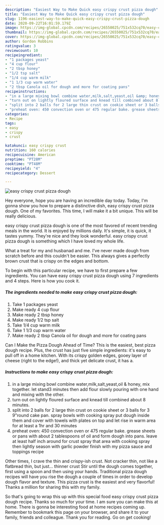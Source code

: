 ```yaml
---
description: "Easiest Way to Make Quick easy crispy crust pizza dough"
title: "Easiest Way to Make Quick easy crispy crust pizza dough"
slug: 1196-easiest-way-to-make-quick-easy-crispy-crust-pizza-dough
date: 2020-09-22T16:01:59.179Z
image: https://img-global.cpcdn.com/recipes/26550025/751x532cq70/easy-crispy-crust-pizza-dough-recipe-main-photo.jpg
thumbnail: https://img-global.cpcdn.com/recipes/26550025/751x532cq70/easy-crispy-crust-pizza-dough-recipe-main-photo.jpg
cover: https://img-global.cpcdn.com/recipes/26550025/751x532cq70/easy-crispy-crust-pizza-dough-recipe-main-photo.jpg
author: Gordon Robbins
ratingvalue: 3
reviewcount: 10
recipeingredient:
- "1 packages yeast"
- "4 cup flour"
- "2 tbsp honey"
- "1/2 tsp salt"
- "1/4 cup warm milk"
- "1 1/3 cup warm water"
- "2 tbsp Canola oil for dough and more for coating pans"
recipeinstructions:
- "in a large mixing bowl combine water,milk,salt,yeast,oil &amp; honey, mix together. let stand3 minutes then add flour slowly pouring with one hand and mixing with the other."
- "turn out on lightly floured surface and knead till combined about 8 minutes."
- "split into 2 balls for 2 large thin crust on cookie sheet or 3 balls for 3 9&#34;round cake pan. spray bowls with cooking spray put dough inside them and cover with towels with plates on top and let rise in warm area for at least a 1hr and 30 minutes"
- "preheat oven: 450 convection oven or 475 regular bake. grease sheets or pans with about 2 tablespoons of oil and form dough into pans. leave at least half inch around for crust spray that area with cooking spray then lightly season with garlic powder finish with my pizza sauce and toppings recipe"
categories:
- Recipe
tags:
- easy
- crispy
- crust

katakunci: easy crispy crust 
nutrition: 160 calories
recipecuisine: American
preptime: "PT28M"
cooktime: "PT48M"
recipeyield: "4"
recipecategory: Dessert

---
```



![easy crispy crust pizza dough](https://img-global.cpcdn.com/recipes/26550025/751x532cq70/easy-crispy-crust-pizza-dough-recipe-main-photo.jpg)

Hey everyone, hope you are having an incredible day today. Today, I'm gonna show you how to prepare a distinctive dish, easy crispy crust pizza dough. One of my favorites. This time, I will make it a bit unique. This will be really delicious.

easy crispy crust pizza dough is one of the most favored of recent trending meals in the world. It is enjoyed by millions daily. It's simple, it is quick, it tastes yummy. They're nice and they look wonderful. easy crispy crust pizza dough is something which I have loved my whole life.

What a treat for my and husbanad and me. I&#39;ve never made dough from scratch before and this couldn&#39;t be easier. This always gives a perfectly brown crust that is crispy on the edges and bottom.


To begin with this particular recipe, we have to first prepare a few ingredients. You can have easy crispy crust pizza dough using 7 ingredients and 4 steps. Here is how you cook it.

<!--inarticleads1-->

##### The ingredients needed to make easy crispy crust pizza dough:

1. Take 1 packages yeast
1. Make ready 4 cup flour
1. Make ready 2 tbsp honey
1. Make ready 1/2 tsp salt
1. Take 1/4 cup warm milk
1. Take 1 1/3 cup warm water
1. Make ready 2 tbsp Canola oil for dough and more for coating pans


Can I Make the Pizza Dough Ahead of Time? This is the easiest, best pizza dough recipe. Plus, the crust has just five simple ingredients: it&#39;s easy to pull off in a home kitchen. With its crispy golden edges, gooey layer of cheese (right to the edge!), and thick yet delicate crust, it has a. 

<!--inarticleads2-->

##### Instructions to make easy crispy crust pizza dough:

1. in a large mixing bowl combine water,milk,salt,yeast,oil &amp; honey, mix together. let stand3 minutes then add flour slowly pouring with one hand and mixing with the other.
1. turn out on lightly floured surface and knead till combined about 8 minutes.
1. split into 2 balls for 2 large thin crust on cookie sheet or 3 balls for 3 9&#34;round cake pan. spray bowls with cooking spray put dough inside them and cover with towels with plates on top and let rise in warm area for at least a 1hr and 30 minutes
1. preheat oven: 450 convection oven or 475 regular bake. grease sheets or pans with about 2 tablespoons of oil and form dough into pans. leave at least half inch around for crust spray that area with cooking spray then lightly season with garlic powder finish with my pizza sauce and toppings recipe


Other times, I crave the thin and crispy-ish crust. Not cracker thin, not like a flatbread thin, but just… thinner crust Stir until the dough comes together, first using a spoon and then using your hands. Traditional pizza dough recipes will have you rise the dough a couple of times in order to develop dough flavor and texture. This pizza crust is the easiest and very flavorful! Thanks a million for sharing this with my family. 

So that's going to wrap this up with this special food easy crispy crust pizza dough recipe. Thanks so much for your time. I am sure you can make this at home. There is gonna be interesting food at home recipes coming up. Remember to bookmark this page on your browser, and share it to your family, friends and colleague. Thank you for reading. Go on get cooking!
